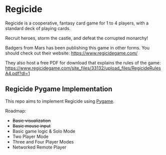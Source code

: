 # Regicide

Regicide is a cooperative, fantasy card game for 1 to 4 players, with a standard deck of playing cards.

Recruit heroes, storm the castle, and defeat the corrupted monarchy!

Badgers from Mars has been publishing this game in other forms. You should check out their website:
https://www.regicidegame.com/

They also host a free PDF for download that explains the rules of the game:
https://www.regicidegame.com/site_files/33132/upload_files/RegicideRulesA4.pdf?dl=1

## Regicide Pygame Implementation

This repo aims to implement Regicide using [Pygame](https://www.pygame.org/news).

Roadmap:
* ~~Basic visualization~~
* ~~Basic mouse input~~
* Basic game logic & Solo Mode
* Two Player Mode
* Three and Four Player Modes
* Networked Remote Player
